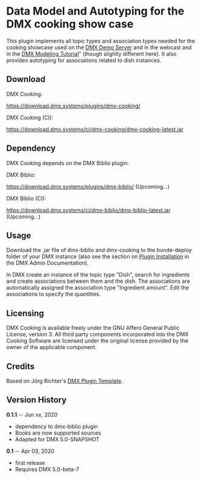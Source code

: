 # Data Model and Autotyping for the DMX cooking show case

This plugin implements all topic types and association types needed for the cooking showcase used on the [DMX Demo Server](https://demo.dmx.systems) and in the webcast and in the [DMX Modeling Tutorial](https://vimeo.com/393512831)" (though slightly different here). It also provides autotyping for associations related to dish instances.

## Download

DMX Cooking:

https://download.dmx.systems/plugins/dmx-cooking/

DMX Cooking (CI):

https://download.dmx.systems/ci/dmx-cooking/dmx-cooking-latest.jar

## Dependency

DMX Cooking depends on the DMX Biblio plugin:

DMX Biblio:

https://download.dmx.systems/plugins/dmx-biblio/ (Upcoming...)

DMX Biblio (CI):

https://download.dmx.systems/ci/dmx-biblio/dmx-biblio-latest.jar (Upcoming...)

## Usage

Download the .jar file of dmx-biblio and dmx-cooking to the bunde-deploy folder of your DMX instance (also see the section on [Plugin Installation](https://dmx.readthedocs.io/en/latest/admin.html#plugin-installation) in the DMX Admin Documentation).

In DMX create an instance of the topic type "Dish", search for ingredients and create associations between them and the dish. The associations are automatically assigned the association type "Ingredient amount". Edit the associations to specify the quantities.

## Licensing

DMX Cooking is available freely under the GNU Affero General Public License, version 3.
All third party components incorporated into the DMX Cooking Software are licensed under the original license provided by the owner of the applicable component.

## Credits

Based on Jörg Richter's [DMX Plugin Template](https://git.dmx.systems/dmx-plugins/dmx-plugin-template).

## Version History

**0.1.1** -- Jun xx, 2020

* dependency to dmx-biblio plugin
* Books are now supported sources
* Adapted for DMX 5.0-SNAPSHOT

**0.1** -- Apr 03, 2020

* first release
* Requires DMX 5.0-beta-7

